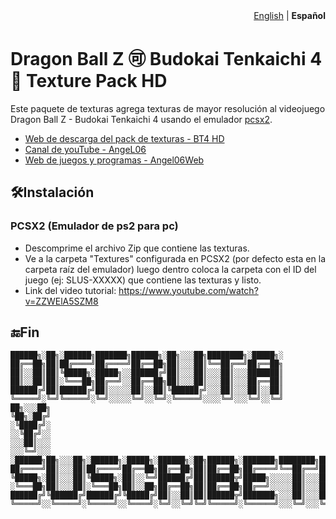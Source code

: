 <div align="right">
  <a href="README.md">English</a> | <b>Español</b>
</div>

# Dragon Ball Z 🉑 Budokai Tenkaichi 4 🐉 Texture Pack HD
Este paquete de texturas agrega texturas de mayor resolución al videojuego Dragon Ball Z - Budokai Tenkaichi 4 usando el emulador [pcsx2](https://pcsx2.net/).
- [Web de descarga del pack de texturas - BT4 HD](https://angel06a.github.io/BT4-HD/)
- [Canal de youTube - AngeL06](https://www.youtube.com/@AngeL06-p7v)
- [Web de juegos y programas - Angel06Web](https://angel06a.github.io/Angel06Web/)
## 🛠️Instalación
### PCSX2 (Emulador de ps2 para pc)
- Descomprime el archivo Zip que contiene las texturas.
- Ve a la carpeta "Textures" configurada en PCSX2 (por defecto esta en la carpeta raíz del emulador) luego dentro coloca la carpeta con el ID del juego (ej: SLUS-XXXXX) que contiene las texturas y listo.
- Link del video tutorial: https://www.youtube.com/watch?v=ZZWElA5SZM8
## 🔚Fin
```
██████╗░██╗░██████╗███████╗██████╗░██╗░░░██╗████████╗░█████╗░
██╔══██╗██║██╔════╝██╔════╝██╔══██╗██║░░░██║╚══██╔══╝██╔══██╗
██║░░██║██║╚█████╗░█████╗░░██████╔╝██║░░░██║░░░██║░░░███████║
██║░░██║██║░╚═══██╗██╔══╝░░██╔══██╗██║░░░██║░░░██║░░░██╔══██║
██████╔╝██║██████╔╝██║░░░░░██║░░██║╚██████╔╝░░░██║░░░██║░░██║
╚═════╝░╚═╝╚═════╝░╚═╝░░░░░╚═╝░░╚═╝░╚═════╝░░░░╚═╝░░░╚═╝░░╚═╝
██╗░░░██╗
╚██╗░██╔╝
░╚████╔╝░
░░╚██╔╝░░
░░░██║░░░
░░░╚═╝░░░
░██████╗██╗░░░██╗░██████╗░█████╗░██████╗░██╗██████╗░███████╗████████╗███████╗
██╔════╝██║░░░██║██╔════╝██╔══██╗██╔══██╗██║██╔══██╗██╔════╝╚══██╔══╝██╔════╝
╚█████╗░██║░░░██║╚█████╗░██║░░╚═╝██████╔╝██║██████╦╝█████╗░░░░░██║░░░█████╗░░
░╚═══██╗██║░░░██║░╚═══██╗██║░░██╗██╔══██╗██║██╔══██╗██╔══╝░░░░░██║░░░██╔══╝░░
██████╔╝╚██████╔╝██████╔╝╚█████╔╝██║░░██║██║██████╦╝███████╗░░░██║░░░███████╗
╚═════╝░░╚═════╝░╚═════╝░░╚════╝░╚═╝░░╚═╝╚═╝╚═════╝░╚══════╝░░░╚═╝░░░╚══════╝
```
